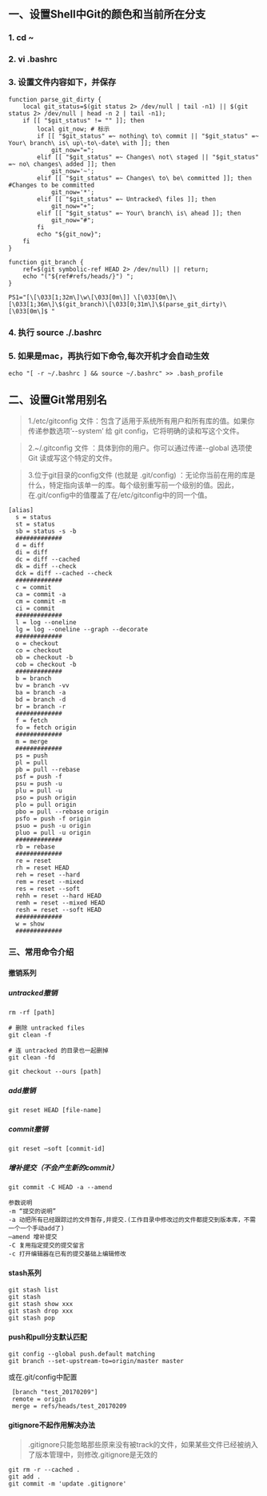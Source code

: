 

## 一、设置Shell中Git的颜色和当前所在分支

### 1. cd ~

### 2. vi .bashrc

### 3. 设置文件内容如下，并保存

```
function parse_git_dirty {
    local git_status=$(git status 2> /dev/null | tail -n1) || $(git status 2> /dev/null | head -n 2 | tail -n1);
    if [[ "$git_status" != "" ]]; then
        local git_now; # 标示
        if [[ "$git_status" =~ nothing\ to\ commit || "$git_status" =~  Your\ branch\ is\ up\-to\-date\ with ]]; then
            git_now="=";
        elif [[ "$git_status" =~ Changes\ not\ staged || "$git_status" =~ no\ changes\ added ]]; then
            git_now='~';
        elif [[ "$git_status" =~ Changes\ to\ be\ committed ]]; then #Changes to be committed
            git_now='*';
        elif [[ "$git_status" =~ Untracked\ files ]]; then
            git_now="+";
        elif [[ "$git_status" =~ Your\ branch\ is\ ahead ]]; then
            git_now="#";
        fi
        echo "${git_now}";
    fi
}

function git_branch {
    ref=$(git symbolic-ref HEAD 2> /dev/null) || return;
    echo "("${ref#refs/heads/}") ";
}

PS1="[\[\033[1;32m\]\w\[\033[0m\]] \[\033[0m\]\[\033[1;36m\]\$(git_branch)\[\033[0;31m\]\$(parse_git_dirty)\[\033[0m\]$ "
```

### 4. 执行 source ./.bashrc

### 5. 如果是mac，再执行如下命令,每次开机才会自动生效

```
echo "[ -r ~/.bashrc ] && source ~/.bashrc" >> .bash_profile
```

## 二、设置Git常用别名

> 1./etc/gitconfig 文件：包含了适用于系统所有用户和所有库的值。如果你传递参数选项’--system’ 给 git config，它将明确的读和写这个文件。

> 2.~/.gitconfig 文件 ：具体到你的用户。你可以通过传递--global 选项使Git 读或写这个特定的文件。

> 3.位于git目录的config文件 (也就是 .git/config) ：无论你当前在用的库是什么，特定指向该单一的库。每个级别重写前一个级别的值。因此，在.git/config中的值覆盖了在/etc/gitconfig中的同一个值。

```
[alias]
  s = status
  st = status
  sb = status -s -b
  #############
  d = diff
  di = diff
  dc = diff --cached
  dk = diff --check
  dck = diff --cached --check
  #############
  c = commit
  ca = commit -a
  cm = commit -m
  ci = commit
  #############
  l = log --oneline
  lg = log --oneline --graph --decorate
  #############
  o = checkout
  co = checkout
  ob = checkout -b
  cob = checkout -b
  #############
  b = branch
  bv = branch -vv
  ba = branch -a
  bd = branch -d
  br = branch -r
  #############
  f = fetch
  fo = fetch origin
  #############
  m = merge
  #############
  ps = push
  pl = pull
  pb = pull --rebase
  psf = push -f
  psu = push -u
  plu = pull -u
  pso = push origin
  plo = pull origin
  pbo = pull --rebase origin
  psfo = push -f origin
  psuo = push -u origin
  pluo = pull -u origin
  #############
  rb = rebase
  #############
  re = reset
  rh = reset HEAD
  reh = reset --hard
  rem = reset --mixed
  res = reset --soft
  rehh = reset --hard HEAD
  remh = reset --mixed HEAD
  resh = reset --soft HEAD
  #############
  w = show
  #############
```


### 三、常用命令介绍

#### 撤销系列

##### untracked撤销

```
rm -rf [path]
```

```
# 删除 untracked files
git clean -f

# 连 untracked 的目录也一起删掉
git clean -fd
```

```
git checkout --ours [path]
```

##### add撤销

```
git reset HEAD [file-name]
```

##### commit撤销

```
git reset —soft [commit-id]
```

##### 增补提交（不会产生新的commit）

```
git commit -C HEAD -a --amend

参数说明
-m “提交的说明”
-a 动把所有已经跟踪过的文件暂存,并提交.(工作目录中修改过的文件都提交到版本库，不需一个一个手动add了)
–amend 增补提交
-C 复用指定提交的提交留言
-c 打开编辑器在已有的提交基础上编辑修改

```

#### stash系列

```
git stash list
git stash
git stash show xxx
git stash drop xxx
git stash pop
```

#### push和pull分支默认匹配
```
git config --global push.default matching
git branch --set-upstream-to=origin/master master
```
或在.git/config中配置

```
 [branch "test_20170209"]
 remote = origin
 merge = refs/heads/test_20170209
```



#### gitignore不起作用解决办法

> .gitignore只能忽略那些原来没有被track的文件，如果某些文件已经被纳入了版本管理中，则修改.gitignore是无效的

```
git rm -r --cached .
git add .
git commit -m 'update .gitignore'
```
